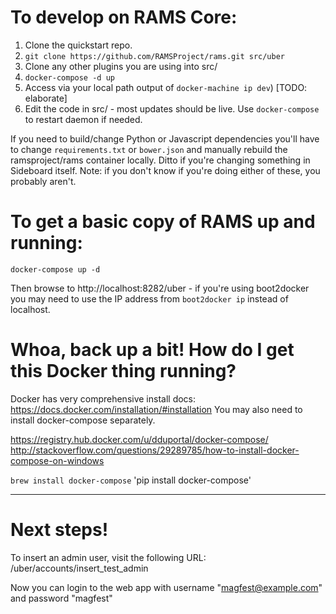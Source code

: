 To develop on RAMS Core:
===

1. Clone the quickstart repo.
2. `git clone https://github.com/RAMSProject/rams.git src/uber`
3. Clone any other plugins you are using into src/
4. `docker-compose -d up`
5. Access via your local path output of `docker-machine ip dev`) [TODO: elaborate]
6. Edit the code in src/ - most updates should be live. Use `docker-compose` to restart daemon if needed.

If you need to build/change Python or Javascript dependencies you'll have to change `requirements.txt` or `bower.json` and manually rebuild the ramsproject/rams container locally. Ditto if you're changing something in Sideboard itself. Note: if you don't know if you're doing either of these, you probably aren't.


To get a basic copy of RAMS up and running:
===
```
docker-compose up -d
```
Then browse to http://localhost:8282/uber - if you're using boot2docker you may need to use the IP address from `boot2docker ip` instead of localhost.


Whoa, back up a bit! How do I get this Docker thing running?
===
Docker has very comprehensive install docs: https://docs.docker.com/installation/#installation
You may also need to install docker-compose separately.

https://registry.hub.docker.com/u/dduportal/docker-compose/
http://stackoverflow.com/questions/29289785/how-to-install-docker-compose-on-windows

`brew install docker-compose`
'pip install docker-compose'

--------------

Next steps!
===

To insert an admin user, visit the following URL: <docker machine ip>/uber/accounts/insert_test_admin

Now you can login to the web app with username "magfest@example.com" and password "magfest"
